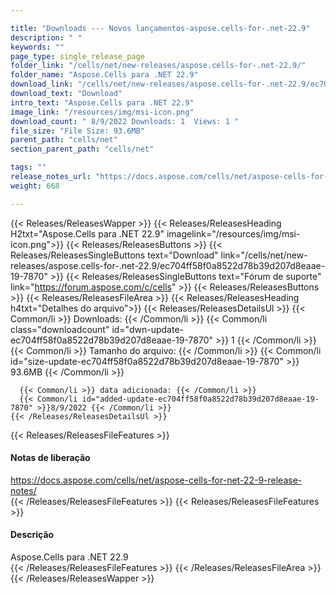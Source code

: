 ```yaml
---

title: "Downloads --- Novos lançamentos-aspose.cells-for-.net-22.9"
description: " "
keywords: ""
page_type: single_release_page
folder_link: "/cells/net/new-releases/aspose.cells-for-.net-22.9/"
folder_name: "Aspose.Cells para .NET 22.9"
download_link: "/cells/net/new-releases/aspose.cells-for-.net-22.9/ec704ff58f0a8522d78b39d207d8eaae-19-7870"
download_text: "Download"
intro_text: "Aspose.Cells para .NET 22.9"
image_link: "/resources/img/msi-icon.png"
download_count: " 8/9/2022 Downloads: 1  Views: 1 "
file_size: "File Size: 93.6MB"
parent_path: "cells/net"
section_parent_path: "cells/net"

tags: ""
release_notes_url: "https://docs.aspose.com/cells/net/aspose-cells-for-net-22-9-release-notes/"
weight: 668

---
```


{{< Releases/ReleasesWapper >}}
  {{< Releases/ReleasesHeading H2txt="Aspose.Cells para .NET 22.9" imagelink="/resources/img/msi-icon.png">}}
  {{< Releases/ReleasesButtons >}}
    {{< Releases/ReleasesSingleButtons text="Download" link="/cells/net/new-releases/aspose.cells-for-.net-22.9/ec704ff58f0a8522d78b39d207d8eaae-19-7870" >}}
    {{< Releases/ReleasesSingleButtons text="Fórum de suporte" link="https://forum.aspose.com/c/cells" >}}
  {{< Releases/ReleasesButtons >}}
  {{< Releases/ReleasesFileArea >}}
    {{< Releases/ReleasesHeading h4txt="Detalhes do arquivo">}}
    {{< Releases/ReleasesDetailsUl >}}
      {{< Common/li >}} Downloads: {{< /Common/li >}}
      {{< Common/li class="downloadcount" id="dwn-update-ec704ff58f0a8522d78b39d207d8eaae-19-7870" >}} 1 {{< /Common/li >}}
      {{< Common/li >}} Tamanho do arquivo: {{< /Common/li >}}
      {{< Common/li id="size-update-ec704ff58f0a8522d78b39d207d8eaae-19-7870" >}} 93.6MB {{< /Common/li >}}

      {{< Common/li >}} data adicionada: {{< /Common/li >}}
      {{< Common/li id="added-update-ec704ff58f0a8522d78b39d207d8eaae-19-7870" >}}8/9/2022 {{< /Common/li >}}
    {{< /Releases/ReleasesDetailsUl >}}

  {{< Releases/ReleasesFileFeatures >}}
      <h4>Notas de liberação</h4><div><a href='https://docs.aspose.com/cells/net/aspose-cells-for-net-22-9-release-notes/'>https://docs.aspose.com/cells/net/aspose-cells-for-net-22-9-release-notes/</a></div>
  {{< /Releases/ReleasesFileFeatures >}}
  {{< Releases/ReleasesFileFeatures >}}
      <h4>Descrição</h4><div class="HTMLDescription">Aspose.Cells para .NET 22.9</div>
  {{< /Releases/ReleasesFileFeatures >}}
 {{< /Releases/ReleasesFileArea >}}
{{< /Releases/ReleasesWapper >}}


